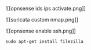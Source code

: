 

![[opnsense ids ips activate.png]]


![[suricata custom nmap.png]]

![[opnsense enable ssh.png]]


`sudo apt-get install filezilla`

